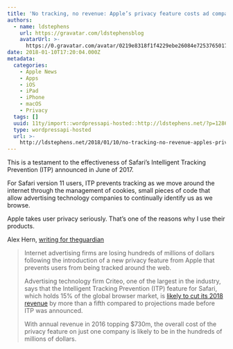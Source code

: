 ```yaml
---
title: 'No tracking, no revenue: Apple’s privacy feature costs ad companies millions'
authors:
  - name: ldstephens
    url: https://gravatar.com/ldstephensblog
    avatarUrl: >-
      https://0.gravatar.com/avatar/0219e8318f1f4229ebe26084e7253765017f43ca0c631be37dc6d0b8ad6e40a4?s=96&d=identicon&r=G
date: 2018-01-10T17:20:04.000Z
metadata:
  categories:
    - Apple News
    - Apps
    - iOS
    - iPad
    - iPhone
    - macOS
    - Privacy
  tags: []
  uuid: 11ty/import::wordpressapi-hosted::http://ldstephens.net/?p=1286
  type: wordpressapi-hosted
  url: >-
    http://ldstephens.net/2018/01/10/no-tracking-no-revenue-apples-privacy-feature-costs-ad-companies-millions/
---
```

This is a testament to the effectiveness of Safari’s Intelligent Tracking Prevention (ITP) announced in June of 2017.

For Safari version 11 users, ITP prevents tracking as we move around the internet through the management of cookies, small pieces of code that allow advertising technology companies to continually identify us as we browse.

Apple takes user privacy seriously. That’s one of the reasons why I use their products.

Alex Hern, [writing for theguardian](https://www.theguardian.com/technology/2018/jan/09/apple-tracking-block-costs-advertising-companies-millions-dollars-criteo-web-browser-safari)

> Internet advertising firms are losing hundreds of millions of dollars following the introduction of a new privacy feature from Apple that prevents users from being tracked around the web.
> 
> Advertising technology firm Criteo, one of the largest in the industry, says that the Intelligent Tracking Prevention (ITP) feature for Safari, which holds 15% of the global browser market, is [likely to cut its 2018 revenue](http://markets.businessinsider.com/news/stocks/Criteo-Provides-An-Update-On-Its-Q4-2017-Outlook-And-On-The-Impact-On-Its-Business-From-Apple-s-ITP-1011390212) by more than a fifth compared to projections made before ITP was announced.
> 
> With annual revenue in 2016 topping $730m, the overall cost of the privacy feature on just one company is likely to be in the hundreds of millions of dollars.